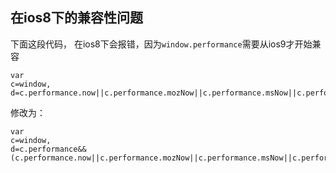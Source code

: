 ## 在ios8下的兼容性问题

下面这段代码， 在ios8下会报错，因为`window.performance`需要从ios9才开始兼容

```
var 
c=window,
d=c.performance.now||c.performance.mozNow||c.performance.msNow||c.performance.oNow||c.performance.webkitNow;
```



修改为：

```
var 
c=window,
d=c.performance&&(c.performance.now||c.performance.mozNow||c.performance.msNow||c.performance.oNow||c.performance.webkitNow);
```



